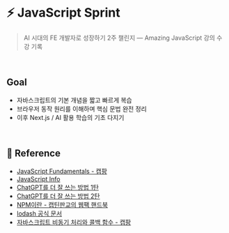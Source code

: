 # ⚡ JavaScript Sprint

> AI 시대의 FE 개발자로 성장하기 2주 챌린지 — Amazing JavaScript 강의 수강 기록

<br>

## Goal

- 자바스크립트의 기본 개념을 짧고 빠르게 복습
- 브라우저 동작 원리를 이해하며 핵심 문법 완전 정리
- 이후 Next.js / AI 활용 학습의 기초 다지기

<br>

## 📘 Reference

- [JavaScript Fundamentals - 캡팡](https://joshua1988.github.io/vue-camp/js/variable.html)
- [JavaScript Info](https://ko.javascript.info/)
- [ChatGPT를 더 잘 쓰는 방법 1탄](https://joshua1988.github.io/web-development/opinions/how-to-use-chatgpt-part1/)
- [ChatGPT를 더 잘 쓰는 방법 2탄](https://joshua1988.github.io/web-development/opinions/how-to-use-chatgpt-part2/)
- [NPM이란 - 캡틴판교의 웹팩 핸드북](https://joshua1988.github.io/webpack-guide/build/node-npm.html#npm)
- [lodash 공식 문서](https://lodash.com/)
- [자바스크립트 비동기 처리와 콜백 함수 - 캡팡](https://joshua1988.github.io/web-development/javascript/javascript-asynchronous-operation/)
